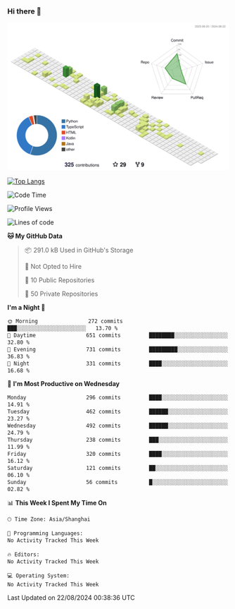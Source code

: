 ### Hi there 👋

![](./profile-3d-contrib/profile-green-animate.svg)

 

[![Top Langs](https://github-readme-stats.vercel.app/api/top-langs/?username=fly2tomato)](https://github.com/anuraghazra/github-readme-stats)


 

<!--START_SECTION:waka-->
![Code Time](http://img.shields.io/badge/Code%20Time-5%20hrs%2042%20mins-blue)

![Profile Views](http://img.shields.io/badge/Profile%20Views-2-blue)

![Lines of code](https://img.shields.io/badge/From%20Hello%20World%20I%27ve%20Written-519.8%20thousand%20lines%20of%20code-blue)

**🐱 My GitHub Data** 

> 📦 291.0 kB Used in GitHub's Storage 
 > 
> 🚫 Not Opted to Hire
 > 
> 📜 10 Public Repositories 
 > 
> 🔑 50 Private Repositories 
 > 
**I'm a Night 🦉** 

```text
🌞 Morning                272 commits         ███░░░░░░░░░░░░░░░░░░░░░░   13.70 % 
🌆 Daytime                651 commits         ████████░░░░░░░░░░░░░░░░░   32.80 % 
🌃 Evening                731 commits         █████████░░░░░░░░░░░░░░░░   36.83 % 
🌙 Night                  331 commits         ████░░░░░░░░░░░░░░░░░░░░░   16.68 % 
```
📅 **I'm Most Productive on Wednesday** 

```text
Monday                   296 commits         ████░░░░░░░░░░░░░░░░░░░░░   14.91 % 
Tuesday                  462 commits         ██████░░░░░░░░░░░░░░░░░░░   23.27 % 
Wednesday                492 commits         ██████░░░░░░░░░░░░░░░░░░░   24.79 % 
Thursday                 238 commits         ███░░░░░░░░░░░░░░░░░░░░░░   11.99 % 
Friday                   320 commits         ████░░░░░░░░░░░░░░░░░░░░░   16.12 % 
Saturday                 121 commits         ██░░░░░░░░░░░░░░░░░░░░░░░   06.10 % 
Sunday                   56 commits          █░░░░░░░░░░░░░░░░░░░░░░░░   02.82 % 
```


📊 **This Week I Spent My Time On** 

```text
🕑︎ Time Zone: Asia/Shanghai

💬 Programming Languages: 
No Activity Tracked This Week

🔥 Editors: 
No Activity Tracked This Week

💻 Operating System: 
No Activity Tracked This Week
```


 Last Updated on 22/08/2024 00:38:36 UTC
<!--END_SECTION:waka-->
